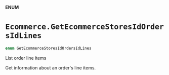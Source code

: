 **ENUM**

# `Ecommerce.GetEcommerceStoresIdOrdersIdLines`

```swift
enum GetEcommerceStoresIdOrdersIdLines
```

List order line items

Get information about an order's line items.
